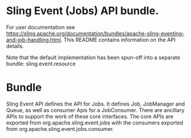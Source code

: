 # Sling Event (Jobs) API bundle.

For user documentation see https://sling.apache.org/documentation/bundles/apache-sling-eventing-and-job-handling.html. 
This README contains information on the API details.

Note that the default implementation has been spun-off into a separate bundle: sling.event.resource

# Bundle

Sling Event API defines the API for Jobs. It defines Job, JobManager and Queue, as well as consumer Apis for a 
JobConsumer. There are ancillary APIs to support the work of these core interfaces. The core APIs are exported from 
org.apache.sling.event.jobs with the consumers exported from org.apache.sling.event.jobs.consumer.